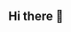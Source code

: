 ## Hi there 👋

<!--
**Dhanvi16/Dhanvi16** is a ✨ _special_ ✨ repository because its `README.md` (this file) appears on your GitHub profile

Here are some ideas to get you started:

- 🔭 I’m currently working on Projects 
- 🌱 I’m currently learning new language 
- 💬 Ask me about ...
- 😄 Pronouns: she/her

